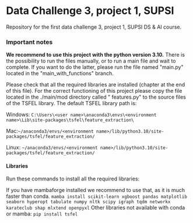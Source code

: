 # Data Challenge 3, project 1, SUPSI

Repository for the first data challenge 3, project 1, SUPSI DS &amp; AI course.

### Important notes

**We recommend to use this project with the python version 3.10.**
There is the possibility to run the files manually, or to run a main file and wait to complete. If you want to do the latter,
please run the file named "main.py" located in the "main_with_functions" branch.

Please check that all the required libraries are installed (chapter at the end of this file).
For the correct functioning of this project please copy the file located in the ./main/mod directory called "
features.py"
to the source files of the TSFEL library.
The default TSFEL library path is:

Windows: `C:\Users\<user name>\anaconda3\envs\<environment name>\Lib\site-packages\tsfel\feature_extraction\`

Mac:`~/anaconda3/envs/<environment name>/lib/python3.10/site-packages/tsfel/feature_extraction/`

Linux: `~/anaconda3/envs/<environment name>/lib/python3.10/site-packages/tsfel/feature_extraction/`

#### Libraries

Run these commands to install all the required libraries:

If you have mambaforge installed we recommend to use that, as it is much faster than conda.
`mamba install scikit-learn xgboost pandas matplotlib seaborn hyperopt tabulate numpy nltk scipy igraph tqdm networkx karateclub shap mlxtend openpyxl`
Other libraries not available with conda or mamba:
`pip install tsfel`
